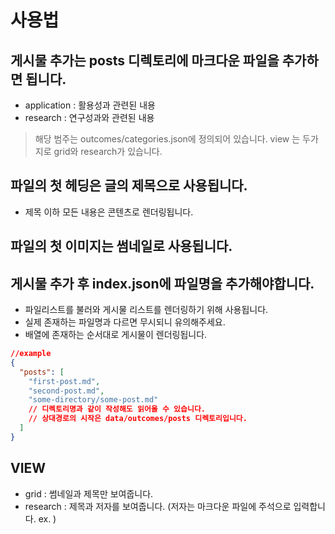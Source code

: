 # 사용법

## 게시물 추가는 posts 디렉토리에 마크다운 파일을 추가하면 됩니다.
- application : 활용성과 관련된 내용
- research : 연구성과와 관련된 내용
> 해당 범주는 outcomes/categories.json에 정의되어 있습니다.
> view 는 두가지로 grid와 research가 있습니다.

## 파일의 첫 헤딩은 글의 제목으로 사용됩니다.
- 제목 이하 모든 내용은 콘텐츠로 렌더링됩니다.

## 파일의 첫 이미지는 썸네일로 사용됩니다.

## 게시물 추가 후 index.json에 파일명을 추가해야합니다.
- 파일리스트를 불러와 게시물 리스트를 렌더링하기 위해 사용됩니다.
- 실제 존재하는 파일명과 다르면 무시되니 유의해주세요.
- 배열에 존재하는 순서대로 게시물이 렌더링됩니다.
```JSON
//example
{
  "posts": [
    "first-post.md",
    "second-post.md",
    "some-directory/some-post.md"
    // 디렉토리명과 같이 작성해도 읽어올 수 있습니다.
    // 상대경로의 시작은 data/outcomes/posts 디렉토리입니다.
  ]
}
```

## VIEW
- grid : 썸네일과 제목만 보여줍니다.
- research : 제목과 저자를 보여줍니다. (저자는 마크다운 파일에 주석으로 입력합니다. ex. <!-- author: author name -->)